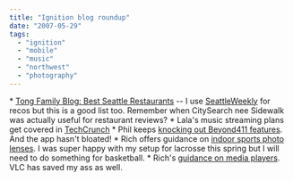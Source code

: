 ```yaml
---
title: "Ignition blog roundup"
date: "2007-05-29"
tags: 
  - "ignition"
  - "mobile"
  - "music"
  - "northwest"
  - "photography"
---
```


\* [Tong Family Blog: Best Seattle Restaurants](http://www.tongfamily.com/best_seattle_restaurants.php "Tong Family Blog: Best Seattle Restaurants") -- I use [SeattleWeekly](http://www.SeattleWeekly.com) for recos but this is a good list too. Remember when CitySearch nee Sidewalk was actually useful for restaurant reviews? \* Lala's music streaming plans get covered in [TechCrunch](http://www.techcrunch.com/2007/05/29/free-legal-on-demand-steaming-music-lala-is-going-to-give-it-a-shot/) \* Phil keeps [knocking out Beyond411 features](http://thebogles.com/blog/2007/05/new-beyond411-release-improving-mobile-web-search-speed-and-privacy/). And the app hasn't bloated! \* Rich offers guidance on [indoor sports photo lenses](http://www.tongfamily.com/photography/equipment/indoor_sports_lenses.php). I was super happy with my setup for lacrosse this spring but I will need to do something for basketball. \* Rich's [guidance on media players](http://www.tongfamily.com/pcs/best_media_player.php). VLC has saved my ass as well.
